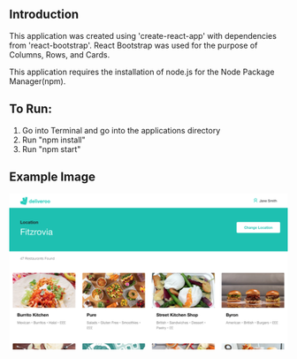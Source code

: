 ## Introduction

This application was created using 'create-react-app' with dependencies from 'react-bootstrap'. React Bootstrap was used for the purpose of Columns, Rows, and Cards.

This application requires the installation of node.js for the Node Package Manager(npm). 

## To Run:

1. Go into Terminal and go into the applications directory
2. Run "npm install"
3. Run "npm start"

## Example Image
![Example Image](/example-images/normal.png)

